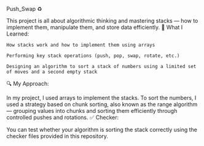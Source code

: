 Push_Swap ♻️

This project is all about algorithmic thinking and mastering stacks — how to implement them, manipulate them, and store data efficiently.
🧠 What I Learned:

    How stacks work and how to implement them using arrays

    Performing key stack operations (push, pop, swap, rotate, etc.)

    Designing an algorithm to sort a stack of numbers using a limited set of moves and a second empty stack

🔍 My Approach:

In my project, I used arrays to implement the stacks.
To sort the numbers, I used a strategy based on chunk sorting, also known as the range algorithm — grouping values into chunks and sorting them efficiently through controlled pushes and rotations.
✅ Checker:

You can test whether your algorithm is sorting the stack correctly using the checker files provided in this repository.
